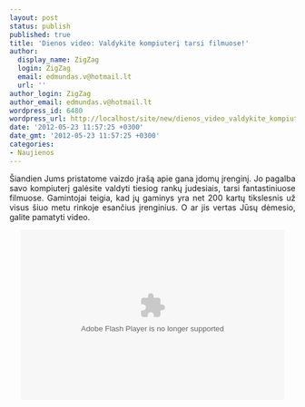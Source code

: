 ```yaml
---
layout: post
status: publish
published: true
title: 'Dienos video: Valdykite kompiuterį tarsi filmuose!'
author:
  display_name: ZigZag
  login: ZigZag
  email: edmundas.v@hotmail.lt
  url: ''
author_login: ZigZag
author_email: edmundas.v@hotmail.lt
wordpress_id: 6480
wordpress_url: http://localhost/site/new/dienos_video_valdykite_kompiuteri_tiesiog_ranku_judesiais/
date: '2012-05-23 11:57:25 +0300'
date_gmt: '2012-05-23 11:57:25 +0300'
categories:
- Naujienos
---
```

<p style="text-align: justify; ">
	&Scaron;iandien Jums pristatome vaizdo įra&scaron;ą apie gana įdomų įrenginį. Jo pagalba savo kompiuterį galėsite valdyti tiesiog rankų judesiais, tarsi fantastiniuose filmuose. Gamintojai teigia, kad jų gaminys yra net 200 kartų tikslesnis už visus &scaron;iuo metu rinkoje esančius įrenginius. O ar jis vertas Jūsų dėmesio, galite pamatyti video.</p>
<p style="text-align: center; ">
	<object alt="Is The Computer Mouse Obsolete? in http://www.break.com/index/is-the-computer-mouse-obsolete-2328848" classid="clsid:D27CDB6E-AE6D-11cf-96B8-444553540000" height="300" id="2328848" type="application/x-shockwave-flash" width="464"><param name="allowFullScreen" value="true" /><param name="flashvars" value="playerversion=12" /><param name="movie" value="http://embed.break.com/MjMyODg0OA==/ai/0/zi/0/ds/2/st/embed" /><param name="allowScriptAccess" value="always" /><embed allowfullscreen="true" allowscriptaccess="always" flashvars="playerversion=12" height="300" src="http://embed.break.com/MjMyODg0OA==/ai/0/zi/0/ds/2/st/embed" type="application/x-shockwave-flash" width="464"></embed></object> <font size="1"> </font></p>
